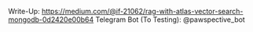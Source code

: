 Write-Up: https://medium.com/@if-21062/rag-with-atlas-vector-search-mongodb-0d2420e00b64
Telegram Bot (To Testing): @pawspective_bot
